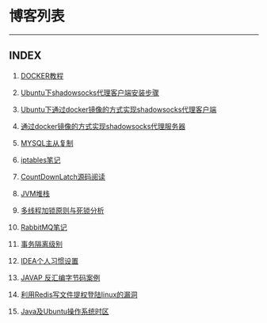 # 博客列表
-------------



## INDEX

<!-- <a href="./blog/2017-03-19_maven_filter.md" data-blog-id="MB-17031901">使用jks文件，本地运行没问题，打包到服务器出现java.io.IOException: Invalid keystore format</a> -->

<!-- <a href="./blog/2017-05-20_spring_redis.md" data-blog-id="MB-17052001">关于spring redis 缓存配置错误的问题</a> -->

<!-- <a href="./blog/2017-07-27_threadlocal_request.md" data-blog-id="MB-17072701">SpringMVC 在controller层中注入request不会产生线程安全问题</a> -->

<!-- <a href="./blog/2017-08-18_spring_xml_xstream.md" data-blog-id="MB-17081801">spring基于xml格式数据交换的前后端配置与使用之xstream方式</a> -->

<!-- <a href="./blog/2017-08-18_spring_xml_jackson.md" data-blog-id="MB-17081802">spring基于xml格式数据交换的前后端配置与使用之Jackson方式</a> -->

<!-- <a href="./blog/2018-06-09_ubuntu_wps.md" data-blog-id="MB-18060901">Ubuntu下wps开多个窗口的方法</a> -->

<!-- <a href="./blog/2017-09-30_css_display.md" data-blog-id="MB-17093001" >CSS属性display的inline、block、inline-block的区别</a> -->

<!-- <a href="./blog/2017-12-22_mysql_worktime.md" data-blog-id="MB-17122201">mysql计算两个日期间的工作时长（剔除周末，设定上班时间）</a> -->

<!-- <a href="./blog/2018-02-25_spring_autowire_resolver.md" data-blog-id="MB-18022501" data-origin-id="">自定义注入类处理器</a> -->

<!-- <a href="./blog/2018-03-24_mybatis_pager.md" data-blog-id="MB-18032401" data-origin-id="">Mybatis分页插件</a> -->

<!-- <a href="./blog/2018-11-15_dubbo_retry_policy.md" data-blog-id="MB-18111501">dubbo启动时class not found org/apache/curator/RetryPolicy</a> -->

1. <a href="./blog/2018-08-28_docker.md" data-blog-id="MB-18082801" data-origin-id="">DOCKER教程</a>

2. <a href="./blog/2018-09-07_shadowsocks.md" data-blog-id="MB-18090701" data-origin-id="">Ubuntu下shadowsocks代理客户端安装步骤</a>

3. <a href="./blog/2018-09-21_shadowsocks.md" data-blog-id="MB-18092101" data-origin-id="">Ubuntu下通过docker镜像的方式实现shadowsocks代理客户端</a>

4. <a href="./blog/2018-10-01_shadowsocks.md" data-blog-id="MB-18100101" data-origin-id="">通过docker镜像的方式实现shadowsocks代理服务器</a>

5. <a href="./blog/2018-12-30_mysql.md" data-blog-id="MB-18123001" data-origin-id="">MYSQL主从复制</a>

6. <a href="./blog/2018-12-30_iptables.md" data-blog-id="MB-18123002" data-origin-id="">iptables笔记</a>

7. <a href="./blog/2019-02-09_Source_CountDownLatch.md" data-blog-id="MB-19020901" data-origin-id="">CountDownLatch源码阅读</a>

8. <a href="./blog/2019-02-17_JVM_Heep_And_Stack.md" data-blog-id="MB-19021701" data-origin-id="">JVM堆栈</a>

9. <a href="./blog/2019-03-07_lock.md" data-blog-id="MB-19030701" data-origin-id="">多线程加锁原则与死锁分析</a>

10. <a href="./blog/2019-04-22_rabbitmq.md" data-blog-id="MB-19042201" data-origin-id="">RabbitMQ笔记</a>

11. <a href="./blog/2018-03-10_transaction_isolation.md" data-blog-id="MB-18031001" data-origin-id="">事务隔离级别</a>

12. <a href="./blog/2019-05-18_idea_prefer.md" data-blog-id="MB-19051801" data-origin-id="">IDEA个人习惯设置</a>

    <!-- <a href="./blog/2019-06-03_github_api.md" data-blog-id="MB-19060301" data-origin-id="">Github Api</a> -->

13. <a href="./blog/2019-06-12_javap_demo.md" data-blog-id="MB-19061201" data-origin-id="">JAVAP 反汇编字节码案例</a>

14. <a href="./blog/2019-06-13_redis_loophole.md" data-blog-id="MB-19061301" data-origin-id="">利用Redis写文件提权登陆linux的漏洞</a>

15. <a href="./blog/2019-07-10_timezone.md" data-blog-id="MB-19071001" data-origin-id="">Java及Ubuntu操作系统时区</a>



